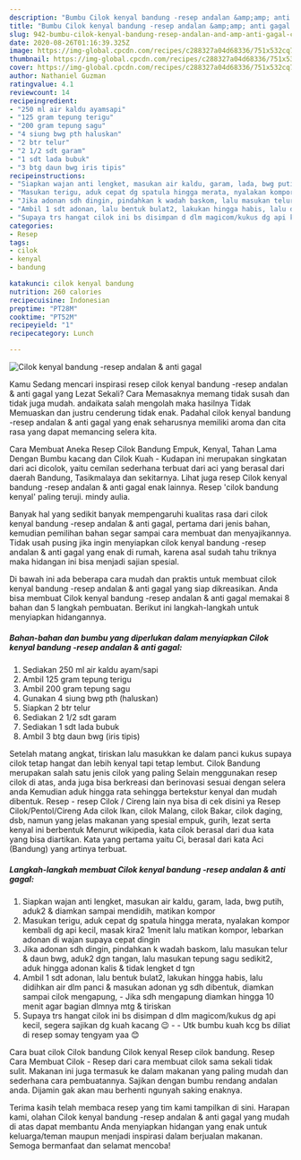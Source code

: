 ```yaml
---
description: "Bumbu Cilok kenyal bandung -resep andalan &amp;amp; anti gagal | Cara Membuat Cilok kenyal bandung -resep andalan &amp;amp; anti gagal Yang Enak Banget"
title: "Bumbu Cilok kenyal bandung -resep andalan &amp;amp; anti gagal | Cara Membuat Cilok kenyal bandung -resep andalan &amp;amp; anti gagal Yang Enak Banget"
slug: 942-bumbu-cilok-kenyal-bandung-resep-andalan-and-amp-anti-gagal-cara-membuat-cilok-kenyal-bandung-resep-andalan-and-amp-anti-gagal-yang-enak-banget
date: 2020-08-26T01:16:39.325Z
image: https://img-global.cpcdn.com/recipes/c288327a04d68336/751x532cq70/cilok-kenyal-bandung-resep-andalan-anti-gagal-foto-resep-utama.jpg
thumbnail: https://img-global.cpcdn.com/recipes/c288327a04d68336/751x532cq70/cilok-kenyal-bandung-resep-andalan-anti-gagal-foto-resep-utama.jpg
cover: https://img-global.cpcdn.com/recipes/c288327a04d68336/751x532cq70/cilok-kenyal-bandung-resep-andalan-anti-gagal-foto-resep-utama.jpg
author: Nathaniel Guzman
ratingvalue: 4.1
reviewcount: 14
recipeingredient:
- "250 ml air kaldu ayamsapi"
- "125 gram tepung terigu"
- "200 gram tepung sagu"
- "4 siung bwg pth haluskan"
- "2 btr telur"
- "2 1/2 sdt garam"
- "1 sdt lada bubuk"
- "3 btg daun bwg iris tipis"
recipeinstructions:
- "Siapkan wajan anti lengket, masukan air kaldu, garam, lada, bwg putih, aduk2 &amp; diamkan sampai mendidih, matikan kompor"
- "Masukan terigu, aduk cepat dg spatula hingga merata, nyalakan kompor kembali dg api kecil, masak kira2 1menit lalu matikan kompor, lebarkan adonan di wajan supaya cepat dingin"
- "Jika adonan sdh dingin, pindahkan k wadah baskom, lalu masukan telur &amp; daun bwg, aduk2 dgn tangan, lalu masukan tepung sagu sedikit2, aduk hingga adonan kalis &amp; tidak lengket d tgn"
- "Ambil 1 sdt adonan, lalu bentuk bulat2, lakukan hingga habis, lalu didihkan air dlm panci &amp; masukan adonan yg sdh dibentuk, diamkan sampai cilok mengapung,  Jika sdh mengapung diamkan hingga 10 menit agar bagian dlmnya mtg &amp; tiriskan"
- "Supaya trs hangat cilok ini bs disimpan d dlm magicom/kukus dg api kecil, segera sajikan dg kuah kacang 😉  Utk bumbu kuah kcg bs diliat di resep somay tengyam yaa 😊"
categories:
- Resep
tags:
- cilok
- kenyal
- bandung

katakunci: cilok kenyal bandung 
nutrition: 260 calories
recipecuisine: Indonesian
preptime: "PT28M"
cooktime: "PT52M"
recipeyield: "1"
recipecategory: Lunch

---
```



![Cilok kenyal bandung -resep andalan &amp; anti gagal](https://img-global.cpcdn.com/recipes/c288327a04d68336/751x532cq70/cilok-kenyal-bandung-resep-andalan-anti-gagal-foto-resep-utama.jpg)

Kamu Sedang mencari inspirasi resep cilok kenyal bandung -resep andalan &amp; anti gagal yang Lezat Sekali? Cara Memasaknya memang tidak susah dan tidak juga mudah. andaikata salah mengolah maka hasilnya Tidak Memuaskan dan justru cenderung tidak enak. Padahal cilok kenyal bandung -resep andalan &amp; anti gagal yang enak seharusnya memiliki aroma dan cita rasa yang dapat memancing selera kita.

Cara Membuat Aneka Resep Cilok Bandung Empuk, Kenyal, Tahan Lama Dengan Bumbu kacang dan Cilok Kuah - Kudapan ini merupakan singkatan dari aci dicolok, yaitu cemilan sederhana terbuat dari aci yang berasal dari daerah Bandung, Tasikmalaya dan sekitarnya. Lihat juga resep Cilok kenyal bandung -resep andalan &amp; anti gagal enak lainnya. Resep &#39;cilok bandung kenyal&#39; paling teruji. mindy aulia.

Banyak hal yang sedikit banyak mempengaruhi kualitas rasa dari cilok kenyal bandung -resep andalan &amp; anti gagal, pertama dari jenis bahan, kemudian pemilihan bahan segar sampai cara membuat dan menyajikannya. Tidak usah pusing jika ingin menyiapkan cilok kenyal bandung -resep andalan &amp; anti gagal yang enak di rumah, karena asal sudah tahu triknya maka hidangan ini bisa menjadi sajian spesial.


Di bawah ini ada beberapa cara mudah dan praktis untuk membuat cilok kenyal bandung -resep andalan &amp; anti gagal yang siap dikreasikan. Anda bisa membuat Cilok kenyal bandung -resep andalan &amp; anti gagal memakai 8 bahan dan 5 langkah pembuatan. Berikut ini langkah-langkah untuk menyiapkan hidangannya.

<!--inarticleads1-->

##### Bahan-bahan dan bumbu yang diperlukan dalam menyiapkan Cilok kenyal bandung -resep andalan &amp; anti gagal:

1. Sediakan 250 ml air kaldu ayam/sapi
1. Ambil 125 gram tepung terigu
1. Ambil 200 gram tepung sagu
1. Gunakan 4 siung bwg pth (haluskan)
1. Siapkan 2 btr telur
1. Sediakan 2 1/2 sdt garam
1. Sediakan 1 sdt lada bubuk
1. Ambil 3 btg daun bwg (iris tipis)


Setelah matang angkat, tiriskan lalu masukkan ke dalam panci kukus supaya cilok tetap hangat dan lebih kenyal tapi tetap lembut. Cilok Bandung merupakan salah satu jenis cilok yang paling Selain menggunakan resep cilok di atas, anda juga bisa berkreasi dan berinovasi sesuai dengan selera anda Kemudian aduk hingga rata sehingga bertekstur kenyal dan mudah dibentuk. Resep - resep Cilok / Cireng lain nya bisa di cek disini ya Resep Cilok/Pentol/Cireng Ada cilok Ikan, cilok Malang, cilok Bakar, cilok daging, dsb, namun yang jelas makanan yang spesial empuk, gurih, lezat serta kenyal ini berbentuk Menurut wikipedia, kata cilok berasal dari dua kata yang bisa diartikan. Kata yang pertama yaitu Ci, berasal dari kata Aci (Bandung) yang artinya terbuat. 

<!--inarticleads2-->

##### Langkah-langkah membuat Cilok kenyal bandung -resep andalan &amp; anti gagal:

1. Siapkan wajan anti lengket, masukan air kaldu, garam, lada, bwg putih, aduk2 &amp; diamkan sampai mendidih, matikan kompor
1. Masukan terigu, aduk cepat dg spatula hingga merata, nyalakan kompor kembali dg api kecil, masak kira2 1menit lalu matikan kompor, lebarkan adonan di wajan supaya cepat dingin
1. Jika adonan sdh dingin, pindahkan k wadah baskom, lalu masukan telur &amp; daun bwg, aduk2 dgn tangan, lalu masukan tepung sagu sedikit2, aduk hingga adonan kalis &amp; tidak lengket d tgn
1. Ambil 1 sdt adonan, lalu bentuk bulat2, lakukan hingga habis, lalu didihkan air dlm panci &amp; masukan adonan yg sdh dibentuk, diamkan sampai cilok mengapung,  - Jika sdh mengapung diamkan hingga 10 menit agar bagian dlmnya mtg &amp; tiriskan
1. Supaya trs hangat cilok ini bs disimpan d dlm magicom/kukus dg api kecil, segera sajikan dg kuah kacang 😉 -  - Utk bumbu kuah kcg bs diliat di resep somay tengyam yaa 😊


Cara buat cilok Cilok bandung Cilok kenyal Resep cilok bandung. Resep Cara Membuat Cilok - Resep dari cara membuat cilok sama sekali tidak sulit. Makanan ini juga termasuk ke dalam makanan yang paling mudah dan sederhana cara pembuatannya. Sajikan dengan bumbu rendang andalan anda. Dijamin gak akan mau berhenti ngunyah saking enaknya. 

Terima kasih telah membaca resep yang tim kami tampilkan di sini. Harapan kami, olahan Cilok kenyal bandung -resep andalan &amp; anti gagal yang mudah di atas dapat membantu Anda menyiapkan hidangan yang enak untuk keluarga/teman maupun menjadi inspirasi dalam berjualan makanan. Semoga bermanfaat dan selamat mencoba!
